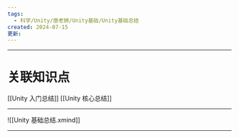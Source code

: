 ```yaml
---
tags:
  - 科学/Unity/唐老狮/Unity基础/Unity基础总结
created: 2024-07-15
更新:
---
```


---
# 关联知识点

[[Unity 入门总结]] [[Unity 核心总结]]

---

![[Unity 基础总结.xmind]]

---